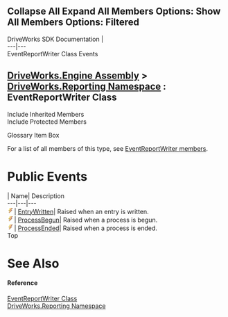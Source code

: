 Collapse All Expand All Members Options: Show All  Members Options: Filtered   
---  
DriveWorks SDK Documentation  |   
---|---  
EventReportWriter Class Events   
  
[DriveWorks.Engine Assembly](topic2156.md) > [DriveWorks.Reporting Namespace](topic10334.md) : EventReportWriter Class  
---  
  
Include Inherited Members    
Include Protected Members    


Glossary Item Box

For a list of all members of this type, see [EventReportWriter members](topic10410.md).

# Public Events

| Name| Description  
---|---|---  
![Public Event](dotnetimages/publicEvent.gif)| [EntryWritten](topic10421.md)| Raised when an entry is written.   
![Public Event](dotnetimages/publicEvent.gif)| [ProcessBegun](topic10422.md)| Raised when a process is begun.   
![Public Event](dotnetimages/publicEvent.gif)| [ProcessEnded](topic10423.md)| Raised when a process is ended.   
Top

# See Also

#### Reference

[EventReportWriter Class](topic10409.md)   
[DriveWorks.Reporting Namespace](topic10334.md)


